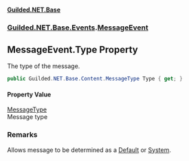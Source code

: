 
#### [Guilded.NET.Base](Guilded_NET_Base 'Guilded.NET.Base')
### [Guilded.NET.Base.Events](Guilded_NET_Base#Guilded_NET_Base_Events 'Guilded.NET.Base.Events').[MessageEvent](MessageEvent 'Guilded.NET.Base.Events.MessageEvent')
## MessageEvent.Type Property

The type of the message.
```csharp
public Guilded.NET.Base.Content.MessageType Type { get; }
```


#### Property Value
[MessageType](MessageType 'Guilded.NET.Base.Content.MessageType')  
Message type

### Remarks
  
Allows message to be determined as a [Default](MessageType#Guilded_NET_Base_Content_MessageType_Default 'Guilded.NET.Base.Content.MessageType.Default') or [System](MessageType#Guilded_NET_Base_Content_MessageType_System 'Guilded.NET.Base.Content.MessageType.System').
